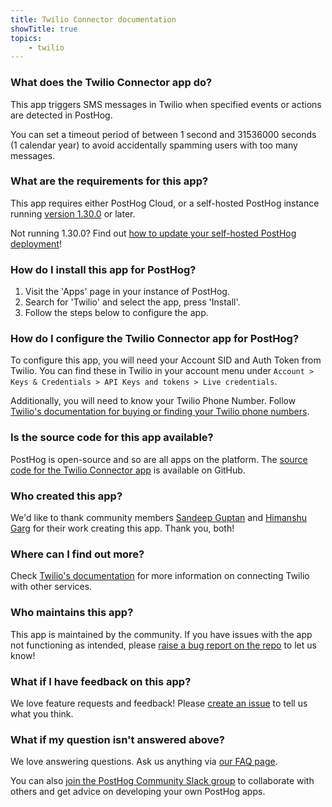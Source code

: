 ```yaml
---
title: Twilio Connector documentation
showTitle: true
topics:
    - twilio
---
```


### What does the Twilio Connector app do?

This app triggers SMS messages in Twilio when specified events or actions are detected in PostHog. 

You can set a timeout period of between 1 second and 31536000 seconds (1 calendar year) to avoid accidentally spamming users with too many messages. 

### What are the requirements for this app?

This app requires either PostHog Cloud, or a self-hosted PostHog instance running [version 1.30.0](https://posthog.com/blog/the-posthog-array-1-30-0) or later. 

Not running 1.30.0? Find out [how to update your self-hosted PostHog deployment](https://posthog.com/docs/self-host/configure/upgrading-posthog)! 

### How do I install this app for PostHog?

1. Visit the 'Apps' page in your instance of PostHog.
2. Search for 'Twilio' and select the app, press 'Install'.
3. Follow the steps below to configure the app.

### How do I configure the Twilio Connector app for PostHog?

To configure this app, you will need your Account SID and Auth Token from Twilio. You can find these in Twilio in your account menu under `Account > Keys & Credentials > API Keys and tokens > Live credentials`.

Additionally, you will need to know your Twilio Phone Number. Follow [Twilio's documentation for buying or finding your Twilio phone numbers](https://www.twilio.com/docs/usage/tutorials/how-to-use-your-free-trial-account#get-your-first-twilio-phone-number).

### Is the source code for this app available?

PostHog is open-source and so are all apps on the platform. The [source code for the Twilio Connector app](https://github.com/PostHog/posthog-twilio-plugin) is available on GitHub. 

### Who created this app?

We'd like to thank community members [Sandeep Guptan](https://github.com/samcaspus) and [Himanshu Garg](https://github.com/merrcury) for their work creating this app. Thank you, both!

### Where can I find out more?

Check [Twilio's documentation](https://www.twilio.com/docs/) for more information on connecting Twilio with other services. 

### Who maintains this app?

This app is maintained by the community. If you have issues with the app not functioning as intended, please [raise a bug report on the repo](https://github.com/PostHog/posthog-twilio-plugin) to let us know!

### What if I have feedback on this app?

We love feature requests and feedback! Please [create an issue](https://github.com/PostHog/posthog/issues/new?assignees=&labels=enhancement%2C+feature&template=feature_request.md) to tell us what you think. 

### What if my question isn't answered above?

We love answering questions. Ask us anything via [our FAQ page](/questions).

You can also [join the PostHog Community Slack group](/slack) to collaborate with others and get advice on developing your own PostHog apps.